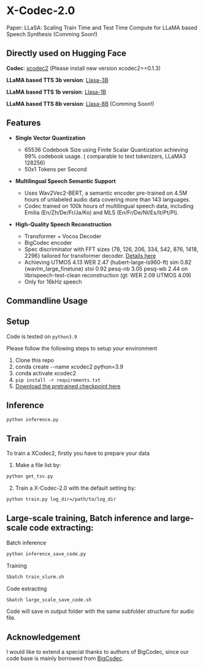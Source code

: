 # X-Codec-2.0
Paper: LLaSA: Scaling Train Time and Test Time Compute for LLaMA based Speech Synthesis (Comming Soon!)


## Directly used on Hugging Face

**Codec**: [xcodec2](https://huggingface.co/HKUST-Audio/xcodec2) (Please install new version xcodec2==0.1.3)
 
**LLaMA based TTS 3b version**: [Llasa-3B](https://huggingface.co/HKUST-Audio/Llasa-3B)

**LLaMA based TTS 1b version**: [Llasa-1B](https://huggingface.co/HKUST-Audio/Llasa-1B)

**LLaMA based TTS 8b version**: [Llasa-8B](https://huggingface.co/HKUST-Audio/Llasa-8B) (Comming Soon!)


## Features

- **Single Vector Quantization**
  - 65536 Codebook Size using Finite Scalar Quantization achieving 99% codebook usage. ( comparable to text tokenizers, LLaMA3 128256)
  - 50x1 Tokens per Second

- **Multilingual Speech Semantic Support**
  - Uses Wav2Vec2-BERT, a semantic encoder pre-trained on 4.5M hours of unlabeled audio data covering more than 143 languages.
  - Codec trained on 100k hours of multilingual speech data, including Emilia (En/Zh/De/Fr/Ja/Ko) and MLS (En/Fr/De/Nl/Es/It/Pt/Pl).

- **High-Quality Speech Reconstruction**
  - Transformer + Vocos Decoder
  - BigCodec encoder
  - Spec discriminator with FFT sizes {78, 126, 206, 334, 542, 876, 1418, 2296} tailored for transformer decoder. [Details here](https://openreview.net/pdf?id=4YpMrGfldX)
  - Achieving UTMOS 4.13 WER 2.47 (hubert-large-ls960-ft)  sim 0.82 (wavlm_large_finetune) stoi 0.92  pesq-nb 3.05  pesq-wb 2.44 on librispeech-test-clean reconstruction (gt: WER 2.09 UTMOS 4.09)
  - Only for 16kHz speech


##  Commandline Usage
## Setup
Code is tested on `python3.9`

Please follow the following steps to setup your environment
1. Clone this repo
2. conda create --name xcodec2 python=3.9 
3. conda activate xcodec2  
2. `pip install -r requirements.txt`
3. [Download the pretrained checkpoint here](https://huggingface.co/HKUST-Audio/xcodec2/blob/main/ckpt/epoch%3D4-step%3D1400000.ckpt)


## Inference
```bash
python inference.py  
```
 
## Train
To train a XCodec2, firstly you have to prepare your data 

1. Make a file list by:
```bash
python get_tsv.py
```

2. Train a X-Codec-2.0 with the default setting by:

```bash
python train.py log_dir=/path/to/log_dir
```

## Large-scale training, Batch inference and large-scale code extracting:

Batch inference
```bash
python inference_save_code.py
```
Training
```bash
Sbatch train_slurm.sh
```

Code extracting
```bash
Sbatch large_scale_save_code.sh
```

Code will save in output folder with the same subfolder structure for audio file.


 
## Acknowledgement
I would like to extend a special thanks to authors of BigCodec, since our code base is mainly borrowed from  [BigCodec](https://github.com/Aria-K-Alethia/BigCodec).
